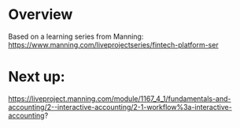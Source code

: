 # Overview
Based on a learning series from Manning:  https://www.manning.com/liveprojectseries/fintech-platform-ser

# Next up:
https://liveproject.manning.com/module/1167_4_1/fundamentals-and-accounting/2--interactive-accounting/2-1-workflow%3a-interactive-accounting?

